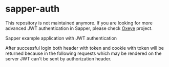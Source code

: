 # sapper-auth

This repository is not maintained anymore. If you are looking for more advanced JWT authentication in Sapper,
please check [Oxeye](https://github.com/acim/oxeye) project.

Sapper example application with JWT authentication

After successful login both header with token and cookie with token will be returned because in the following requests which may be rendered on the server JWT can't be sent by authorization header.
